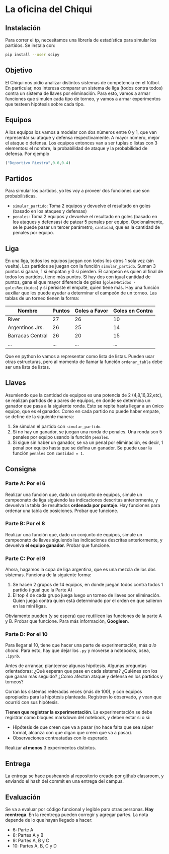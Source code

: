 # La oficina del Chiqui

## Instalación

Para correr el tp, necesitamos una librería de estadística para simular los partidos. Se instala con:

```bash
pip install --user scipy
```

## Objetivo

El Chiqui nos pidio analizar distintos sistemas de competencia en el fútbol. En particular, nos interesa comparar un sistema de liga (todos contra todos) contra un sistema de llaves por eliminación. Para esto, vamos a armar funciones que simulen cada tipo de torneo, y vamos a armar experimentos que testeen hipótesis sobre cada tipo.

## Equipos

A los equipos los vamos a modelar con dos números entre 0 y 1, que van representar su ataque y defensa respectivamente. A mayor número, mejor el ataque o defensa. Los equipos entonces van a ser tuplas o listas con 3 elementos: el nombre, la probabilidad de ataque y la probabilidad de defensa. Por ejemplo
```python
("Deportivo Riestra",0.6,0.4)
```

## Partidos

Para simular los partidos, yo les voy a proveer dos funciones que son probabilísticas.
- `simular_partido`: Toma 2 equipos y devuelve el resultado en goles (basado en los ataques y defensas)
- `penales`: Toma 2 equipos y devuelve el resultado en goles (basado en los ataques y defensas) de patear 5 penales por equipo. Opcionalmente, se le puede pasar un tercer parámetro, `cantidad`, que es la cantidad de penales por equipo.

## Liga

En una liga, todos los equipos juegan con todos los otros 1 sola vez (sin vuelta). Los partidos se juegan con la función `simular_partido`. Suman 3 puntos si ganan, 1 si empatan y 0 si pierden. El campeón es quien al final de todos los partidos, tiene más puntos. Si hay dos con igual cantidad de puntos, gana el que mayor diferencia de goles (```golesMetidos - golesRecibidos```) y si perisiste el empate, quien tiene más. Hay una función auxiliar que les puede ayudar a determinar el campeón de un torneo. Las tablas de un torneo tienen la forma:

| Nombre | Puntos | Goles a Favor | Goles en Contra |
| --- | --- | --- | --- |
| River | 27 | 26 | 10 |
| Argentinos Jrs. | 26 | 25 | 14 |
| Barracas Central | 26 | 20 | 15 |
| ... | ... | ... | ... |

Que en python lo vamos a representar como lista de listas. Pueden usar otras estructuras, pero al momento de llamar la función `ordenar_tabla` debe ser una lista de listas.

## Llaves

Asumiendo que la cantidad de equipos es una potencia de 2 (4,8,16,32,etc), se realizan partidos de a pares de equipos, en donde se determina un ganador que pasa a la siguiente ronda. Esto se repite hasta llegar a un único equipo, que es el ganador. Como en cada partido no puede haber empate, se define de la siguiente manera:

1. Se simulan el partido con `simular_partido`.
2. Si no hay un ganador, se juegan una ronda de penales. Una ronda son 5 penales por equipo usando la función `penales`.
3. Si sigue sin haber un ganador, se va un penal por eliminación, es decir, 1 penal por equipo hasta que se defina un ganador. Se puede usar la función `penales` con `cantidad = 1`.

## Consigna

### Parte A: Por el 6

Realizar una función que, dado un conjunto de equipos, simule un campeonato de liga siguiendo las indicaciones descritas anteriormente, y devuelva la tabla de resultados **ordenada por puntaje**. Hay funciones para ordenar una tabla de posiciones. Probar que funcione.

### Parte B: Por el 8

Realizar una función que, dado un conjunto de equipos, simule un campeonato de llaves siguiendo las indicaciones descritas anteriormente, y devuelva **el equipo ganador**. Probar que funcione.

### Parte C: Por el 9

Ahora, hagamos la copa de liga argentina, que es una mezcla de los dos sistemas. Funciona de la siguiente forma:

1. Se hacen 2 grupos de 14 equipos, en donde juegan todos contra todos 1 partido (igual que la Parte A)
2. El top 4 de cada grupo juega luego un torneo de llaves por eliminación. Quien juega contra quien está determinado por el orden en que salieron en las mini ligas.

Obviamente pueden (y se espera) que reutilicen las funciones de la parte A y B. Probar que funcione. Para más información, **Googleen**.

### Parte D: Por el 10

Para llegar al 10, tiene que hacer una parte de experimentación, más *a lo chona*. Para esto, hay que dejar los `.py` y moverse a notebooks, osea, `.ipynb`.

Antes de arrancar, planteense algunas hipótesis. Algunas preguntas orientadoras: ¿Qué esperan que pase en cada sistema? ¿Quiénes son los que ganan más seguido? ¿Como afectan ataque y defensa en los partidos y torneos?

Corran los sistemas reiteradas veces (más de 100), y con equipos apropiados para la hipótesis planteada. Registren lo observado, y vean que ocurrió con sus hipótesis.

**Tienen que registrar la experimentación**. La experimentación se debe registrar como bloques markdown del notebook, y deben estar si o si:
- Hipótesis de que creen que va a pasar (no hace falta que sea súper formal, alcanza con que digan que creen que va a pasar).
- Observaciones contrastadas con lo esperado. 

Realizar **al menos** 3 experimentos distintos.

## Entrega
La entrega se hace pusheando al repositorio creado por github classroom, y enviando el hash del commit en una entrega del campus.

## Evaluación
Se va a evaluar por código funcional y legible para otras personas. **Hay reentrega**. En la reentrega pueden corregir y agregar partes. La nota depende de lo que hayan llegado a hacer:
- 6: Parte A
- 8: Partes A y B
- 9: Partes A, B y C
- 10: Partes A, B, C y D